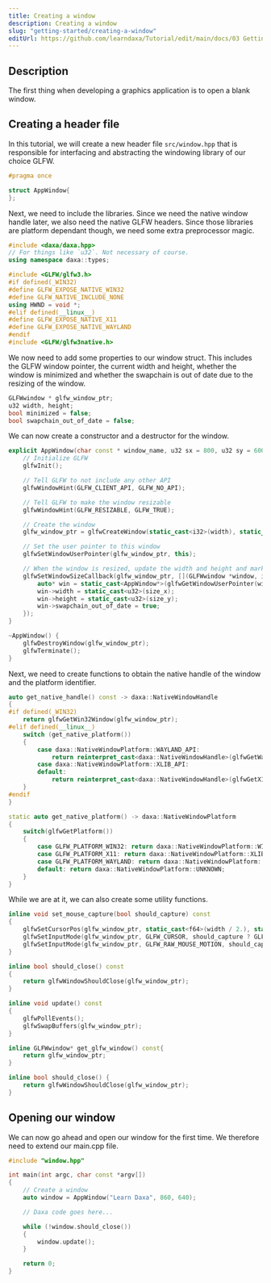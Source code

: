 ```yaml
---
title: Creating a window
description: Creating a window
slug: "getting-started/creating-a-window"
editUrl: https://github.com/learndaxa/Tutorial/edit/main/docs/03 Getting started/00_Creating_a_window.md
---
```


## Description

The first thing when developing a graphics application is to open a blank window.

## Creating a header file

In this tutorial, we will create a new header file `src/window.hpp` that is responsible for interfacing and abstracting the windowing library of our choice GLFW.

```cpp
#pragma once

struct AppWindow{
};
```

Next, we need to include the libraries. Since we need the native window handle later, we also need the native GLFW headers. Since those libraries are platform dependant though, we need some extra preprocessor magic.

```cpp
#include <daxa/daxa.hpp>
// For things like `u32`. Not necessary of course.
using namespace daxa::types;

#include <GLFW/glfw3.h>
#if defined(_WIN32)
#define GLFW_EXPOSE_NATIVE_WIN32
#define GLFW_NATIVE_INCLUDE_NONE
using HWND = void *;
#elif defined(__linux__)
#define GLFW_EXPOSE_NATIVE_X11
#define GLFW_EXPOSE_NATIVE_WAYLAND
#endif
#include <GLFW/glfw3native.h>
```

We now need to add some properties to our window struct. This includes the GLFW window pointer, the current width and height, whether the window is minimized and whether the swapchain is out of date due to the resizing of the window.

```cpp
GLFWwindow * glfw_window_ptr;
u32 width, height;
bool minimized = false;
bool swapchain_out_of_date = false;
```

We can now create a constructor and a destructor for the window.

```cpp
explicit AppWindow(char const * window_name, u32 sx = 800, u32 sy = 600) : width{sx}, height{sy} {
    // Initialize GLFW
    glfwInit();

    // Tell GLFW to not include any other API
    glfwWindowHint(GLFW_CLIENT_API, GLFW_NO_API);

    // Tell GLFW to make the window resizable
    glfwWindowHint(GLFW_RESIZABLE, GLFW_TRUE);

    // Create the window
    glfw_window_ptr = glfwCreateWindow(static_cast<i32>(width), static_cast<i32>(height), window_name, nullptr, nullptr);

    // Set the user pointer to this window
    glfwSetWindowUserPointer(glfw_window_ptr, this);

    // When the window is resized, update the width and height and mark the swapchain as out of date
    glfwSetWindowSizeCallback(glfw_window_ptr, [](GLFWwindow *window, int size_x, int size_y) {
        auto* win = static_cast<AppWindow*>(glfwGetWindowUserPointer(window));
        win->width = static_cast<u32>(size_x);
        win->height = static_cast<u32>(size_y);
        win->swapchain_out_of_date = true;
    });
}

~AppWindow() {
    glfwDestroyWindow(glfw_window_ptr);
    glfwTerminate();
}
```

Next, we need to create functions to obtain the native handle of the window and the platform identifier.

```cpp
auto get_native_handle() const -> daxa::NativeWindowHandle
{
#if defined(_WIN32)
    return glfwGetWin32Window(glfw_window_ptr);
#elif defined(__linux__)
    switch (get_native_platform())
    {
        case daxa::NativeWindowPlatform::WAYLAND_API:
            return reinterpret_cast<daxa::NativeWindowHandle>(glfwGetWaylandWindow(glfw_window_ptr));
        case daxa::NativeWindowPlatform::XLIB_API:
        default:
            return reinterpret_cast<daxa::NativeWindowHandle>(glfwGetX11Window(glfw_window_ptr));
    }
#endif
}

static auto get_native_platform() -> daxa::NativeWindowPlatform
{
    switch(glfwGetPlatform())
    {
        case GLFW_PLATFORM_WIN32: return daxa::NativeWindowPlatform::WIN32_API;
        case GLFW_PLATFORM_X11: return daxa::NativeWindowPlatform::XLIB_API;
        case GLFW_PLATFORM_WAYLAND: return daxa::NativeWindowPlatform::WAYLAND_API;
        default: return daxa::NativeWindowPlatform::UNKNOWN;
    }
}
```

While we are at it, we can also create some utility functions.

```cpp
inline void set_mouse_capture(bool should_capture) const
{
    glfwSetCursorPos(glfw_window_ptr, static_cast<f64>(width / 2.), static_cast<f64>(height / 2.));
    glfwSetInputMode(glfw_window_ptr, GLFW_CURSOR, should_capture ? GLFW_CURSOR_DISABLED : GLFW_CURSOR_NORMAL);
    glfwSetInputMode(glfw_window_ptr, GLFW_RAW_MOUSE_MOTION, should_capture);
}

inline bool should_close() const
{
    return glfwWindowShouldClose(glfw_window_ptr);
}

inline void update() const
{
    glfwPollEvents();
    glfwSwapBuffers(glfw_window_ptr);
}

inline GLFWwindow* get_glfw_window() const{
    return glfw_window_ptr;
}

inline bool should_close() {
    return glfwWindowShouldClose(glfw_window_ptr);
}
```

## Opening our window

We can now go ahead and open our window for the first time. We therefore need to extend our main.cpp file.

```cpp
#include "window.hpp"

int main(int argc, char const *argv[])
{
    // Create a window
    auto window = AppWindow("Learn Daxa", 860, 640);

    // Daxa code goes here...

    while (!window.should_close())
    {
        window.update();
    }

    return 0;
}
```
